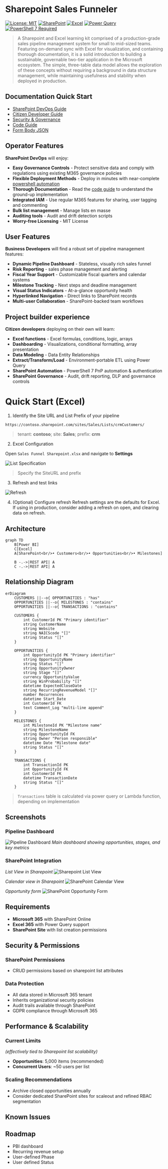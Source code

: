 # Sharepoint Sales Funneler

[![License: MIT](https://img.shields.io/badge/License-MIT-yellow.svg)](https://opensource.org/licenses/MIT)
[![SharePoint](https://img.shields.io/badge/SharePoint-Online-blue.svg)](https://www.microsoft.com/sharepoint)
[![Excel](https://img.shields.io/badge/Excel-365-green.svg)](https://www.microsoft.com/excel)
[![Power Query](https://img.shields.io/badge/Power%20Query-Enabled-orange.svg)](https://powerquery.microsoft.com/)
[![PowerShell 7 Required](https://img.shields.io/badge/PowerShell%207-Recommended-yellow.svg)](https://github.com/PowerShell/PowerShell)

> A Sharepoint and Excel learning kit comprised of a production-grade sales pipeline management system for small to mid-sized teams.  Featuring  on-demand sync with Excel for visualization, and containing thorough documentation, it is a solid introduction to building a sustainable, governable two-tier application in the Microsoft ecosystem. The simple, three-table data model allows the exploration of these concepts without requiring a background in data structure management, while maintaining usefulness and stability when deployed in production.


## Documentation Quick Start
- [SharePoint DevOps Guide](./docs/auto-deploy.md)
- [Citizen Developer Guide](./docs/manual-deploy.md)
- [Security & Governance](./docs/security.md)
- [Code Guide](./docs/code-guide.md)
- [Form Body JSON](./docs/form-body-json.md)

## Operator Features
**SharePoint DevOps** will enjoy:

- **Easy Governance Controls** - Protect sensitive data and comply with regulations using existing M365 governance policies
- **Flexible Deployment Methods** - Deploy in minutes with near-complete [powershell automation](./docs/auto-deploy.md)
- **Thorough Documentation** - Read the [code guide](./docs/code-guide.md) to understand the ground-up implementation
- **Integrated IAM** - Use regular M365 features for sharing, user tagging and commenting
- **Bulk list management** - Manage lists en masse
- **Auditing tools** - Audit and drift detection scripts
- **Worry-free Licensing** - MIT License

## User Features
**Business Developers** will find a robust set of pipeline management features: 

- **Dynamic Pipeline Dashboard** - Stateless, visually rich sales funnel
- **Risk Reporting** - sales phase management and alerting
- **Fiscal Year Support** - Customizable fiscal quarters and calendar systems
- **Milestone Tracking** - Next steps and deadline management
- **Visual Status Indicators** - At-a-glance opportunity health
- **Hyperlinked Navigation** - Direct links to SharePoint records
- **Multi-user Collaboration** - SharePoint-backed team workflows

## Project builder experience
**Citizen developers** deploying on their own will learn: 
- **Excel functions** - Excel formulas, conditions, logic, arrays
- **Dashboarding** - Visualizations, conditional formatting, array presentation
- **Data Modeling** - Data Entity Relationships
- **Extract/Transform/Load** - Environment-portable ETL using Power Query
- **SharePoint Automation** - PowerShell 7 PnP automation & authentication
- **SharePoint Governance** - Audit, drift reporting, DLP and governance controls

# Quick Start (Excel)
1. Identify the Site URL and List Prefix of your pipeline

```
https://contoso.sharepoint.com/sites/Sales/Lists/crmCustomers/
```
> tenant: **contoso**; 
> site: **Sales**;
> prefix: **crm**


2. Excel Configuration

Open `Sales Funnel Sharepoint.xlsx` and navigate to **Settings**

![List Specification](./docs/images/listSelect.png)
>Specify the SiteURL and prefix

3. Refresh and test links

![Refresh](./docs/images/refresh.png)

4. (Optional) Configure refresh
Refresh settings are the defaults for Excel.  If using in production, consider adding a refresh on open, and clearing data on refresh.

## Architecture
```mermaid
graph TD
    B[Power BI]
    C[Excel]
    A[SharePoint<br/>• Customers<br/>• Opportunities<br/>• Milestones] 
    
    B -.->|REST API| A
    C -.->|REST API| A
```

## Relationship Diagram

```mermaid
erDiagram
    CUSTOMERS ||--o{ OPPORTUNITIES : "has"
    OPPORTUNITIES ||--o{ MILESTONES : "contains"
    OPPORTUNITIES ||--o{ TRANSACTIONS : "contains"
    
    CUSTOMERS {
        int CustomerId PK "Primary identifier"
        string CustomerName 
        string Website
        string NAICScode "[]"
        string Status "[]"
    }
    
    OPPORTUNITIES {
        int OpportunityId PK "Primary identifier"
        string OpportunityName 
        string Status "[]"
        string OpportunityOwner
        string Stage "[]"
        currency OpportunityValue
        string WinProbability "[]"
        datetime ExpectedCloseDate
        string RecurringRevenueModel "[]"
        number Recurrences
        datetime Start_Date
        int CustomerId FK 
        text Comment_Log "multi-line append" 
    }
    
    MILESTONES {
        int MilestoneId PK "Milestone name"
        string MilestoneName
        string OpportunityId FK 
        string Owner "Person responsible"
        datetime Date "Milestone date"
        string Status "[]"
    }

    TRANSACTIONS {
        int TransactionId PK 
        int OpportunityId FK
        int CustomerId FK
        datetime TransactionDate 
        string Status "[]"
    }

```
> `Transactions` table is calculated via power query or Lambda function, depending on implementation
>
## Screenshots

### Pipeline Dashboard
![Pipeline Dashboard](docs/images/dashboard.png)
*Main dashboard showing opportunities, stages, and key metrics*

### SharePoint Integration

*List View in Sharepoint*
![Sharepoint List View](docs/images/opportunityList.png)

*Calendar view in Sharepoint*
![SharePoint Calendar View](docs/images/calendarview.png)

*Opportunity form*
![SharePoint Opportunity Form](docs/images/opportunityform.png)




## Requirements

- **Microsoft 365** with SharePoint Online
- **Excel 365** with Power Query support
- **SharePoint Site** with list creation permissions


## Security & Permissions

### SharePoint Permissions
- CRUD permissions based on sharepoint list attributes

### Data Protection
- All data stored in Microsoft 365 tenant
- Inherits organizational security policies
- Audit trails available through SharePoint
- GDPR compliance through Microsoft 365

## Performance & Scalability

### Current Limits 
*(effectively tied to Sharepoint list scalability)*
- **Opportunities**: 5,000 items (recommended)
- **Concurrent Users**: ~50 users per list

### Scaling Recommendations
- Archive closed opportunities annually
- Consider dedicated SharePoint sites for scaleout and refined RBAC segmentation

## Known Issues

## Roadmap
- PBI dashboard
- Recurring revenue setup
- User-defined Phase
- User defined Status